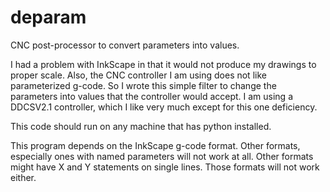# deparam
CNC post-processor to convert parameters into values.

I had a problem with InkScape in that it would not produce my drawings to proper scale. Also, the CNC controller I am using does not like parameterized g-code. So I wrote this simple filter to change the parameters into values that the controller would accept. I am using a DDCSV2.1 controller, which I like very much except for this one deficiency. 

This code should run on any machine that has python installed.

This program depends on the InkScape g-code format. Other formats, especially ones with named parameters will not work at all. Other formats might have X and Y statements on single lines. Those formats will not work either.
